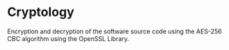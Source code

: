 # Cryptology
Encryption and decryption of the software source code using the AES-256 CBC algorithm using the OpenSSL Library.
